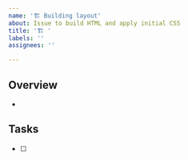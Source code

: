 ```yaml
---
name: '🏗️ Building layout'
about: Issue to build HTML and apply initial CSS
title: '🏗️ '
labels: ''
assignees: ''

---
```


## Overview

- 

## Tasks

- [ ]
